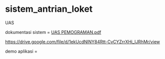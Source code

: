 # sistem_antrian_loket
UAS



 dokumentasi sistem = [UAS PEMOGRAMAN.pdf](https://github.com/megaselvinadengak/sistem_antrian_loket/files/6855311/UAS.PEMOGRAMAN.pdf)


https://drive.google.com/file/d/1ekUcdNlNY84Rtt-CvCYZrrXHi_IJRhMr/view 



demo aplikasi  = 
